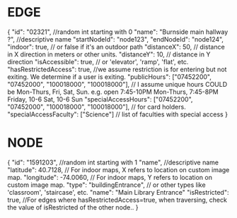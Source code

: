 # EDGE
{
  "id": "02321", //random int starting with 0
  "name": "Burnside main hallway ?", //descriptive name
  "startNodeId": "node123",
  "endNodeId": "node124",
  "indoor": true, // or false if it's an outdoor path
  "distanceX": 50, // distance in X direction in meters or other units. 
  "distanceY": 10, // distance in Y direction
  "isAccessible": true, // or 'elevator', 'ramp', 'flat', etc.
  "hasRestrictedAccess": true, //we assume restriction is for entering but not exiting. We determine if a user is exiting.
  "publicHours": ["07452200", "07452000", "100018000", "100018000"], // I assume unique hours COULD be Mon-Thurs, Fri, Sat, Sun. e.g. open 7:45-10PM Mon-Thurs, 7:45-8PM Friday, 10-6 Sat, 10-6 Sun
  "specialAccessHours": ["07452200", "07452000", "100018000", "100018000"], // for card holders.
  "specialAccessFaculty": ["Science"] // list of faculties with special access
}

# NODE
{
  "id": "1591203", //random int starting with 1
  "name", //descriptive name
  "latitude": 40.7128, // For indoor maps, X refers to location on custom image map.
  "longitude": -74.0060, // For indoor maps, Y refers to location on custom image map.
  "type": "buildingEntrance",  // or other types like 'classroom', 'staircase', etc.
  "name": "Main Library Entrance"
  "isRestricted": true, //For edges where hasRestrictedAccess=true, when traversing, check the value of isRestricted of the other node..
}
